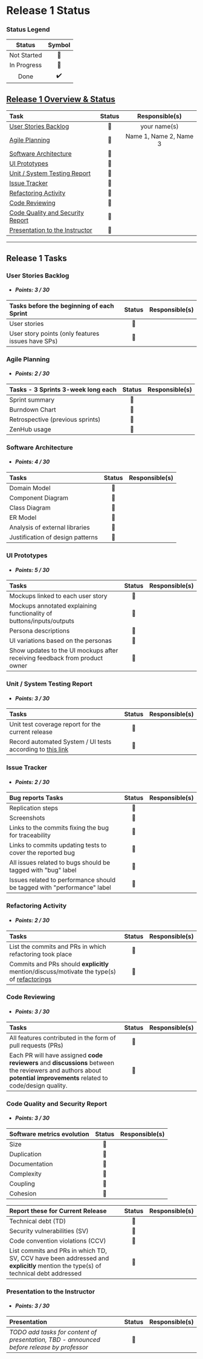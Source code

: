 # Release 1 Status

### Status Legend
| Status | Symbol |
|:---:|:---:|
| Not Started | :red_circle: |
| In Progress | :large_orange_diamond: |
| Done | :heavy_check_mark: |

## [__Release 1 Overview & Status__](#release-1-tasks)

| Task | Status | Responsible(s) |
|:---|:---:|:---:|
| [User Stories Backlog](#user-stories-backlog) | :red_circle: | your name(s) |
| [Agile Planning](#agile-planning) | :red_circle: | Name 1, Name 2, Name 3 |
| [Software Architecture](#software-architecture) | :red_circle: |  |
| [UI Prototypes](#ui-prototypes) | :red_circle: |  |
| [Unit / System Testing Report](#unit-/-system-testing-report) | :red_circle: |  |
| [Issue Tracker](#issue-tracker) | :red_circle: |  |
| [Refactoring Activity](#refactoring-activity) | :red_circle: |  |
| [Code Reviewing](#code-reviewing) | :red_circle: |  |
| [Code Quality and Security Report](#code-quality-and-security-report) | :red_circle: |  |
| [Presentation to the Instructor](#presentation-to-the-instructor) | :red_circle: |  |

---

## Release 1 Tasks

### User Stories Backlog
- #### *Points: 3 / 30*

| Tasks before the beginning of each Sprint | Status | Responsible(s) |
|:-|:-:|:-:|
| User stories | :red_circle: | |
| User story points (only features issues have SPs) | :red_circle: | |


### Agile Planning
- #### *Points: 2 / 30*
| Tasks - 3 Sprints 3-week long each | Status | Responsible(s) |
|:-|:-:|:-:|
| Sprint summary | :red_circle: | |
| Burndown Chart | :red_circle: | |
| Retrospective (previous sprints) | :red_circle: | |
| ZenHub usage | :red_circle: | |

### Software Architecture
- #### *Points: 4 / 30*
| Tasks | Status | Responsible(s) |
|:-|:-:|:-:|
| Domain Model | :red_circle: | |
| Component Diagram | :red_circle: | |
| Class Diagram | :red_circle: | |
| ER Model | :red_circle: | | 
| Analysis of external libraries | :red_circle: | |
| Justification of design patterns | :red_circle: | |

### UI Prototypes
- #### *Points: 5 / 30*
| Tasks | Status | Responsible(s) |
|:-|:-:|:-:|
| Mockups linked to each user story | :red_circle: | |
| Mockups annotated explaining functionality of buttons/inputs/outputs | :red_circle: | |
| Persona descriptions | :red_circle: | |
| UI variations based on the personas | :red_circle: | |
| Show updates to the UI mockups after receiving feedback from product owner | :red_circle: | |

### Unit / System Testing Report
- #### *Points: 3 / 30*
| Tasks | Status | Responsible(s) |
|:-|:-:|:-:|
| Unit test coverage report for the current release | :red_circle: | | 
| Record automated System / UI tests according to [this link](https://github.com/RGPosadas/WayFinder/wiki/Acceptance-Tests-GIFs) | :red_circle: | | 

### Issue Tracker
- #### *Points: 2 / 30*
| Bug reports Tasks | Status | Responsible(s) |
|:-|:-:|:-:|
| Replication steps | :red_circle: | |
| Screenshots | :red_circle: | |
| Links to the commits fixing the bug for traceability | :red_circle: | |
| Links to commits updating tests to cover the reported bug | :red_circle: | |
| All issues related to bugs should be tagged with "bug" label | :red_circle: | |
| Issues related to performance should be tagged with "performance" label | :red_circle: | |

### Refactoring Activity
- #### *Points: 2 / 30*
| Tasks | Status | Responsible(s) |
|:-|:-:|:-:|
| List the commits and PRs in which refactoring took place | :red_circle: | |
| Commits and PRs should __explicitly__ mention/discuss/motivate the type(s) of [refactorings](https://refactoring.com/catalog/) | :red_circle: | |

### Code Reviewing
- #### *Points: 3 / 30*
| Tasks | Status | Responsible(s) |
|:-|:-:|:-:|
| All features contributed in the form of pull requests (PRs) | :red_circle: | |
| Each PR will have assigned __code reviewers__ and __discussions__ between the reviewers and authors about __potential improvements__ related to code/design quality. | :red_circle: | |

### Code Quality and Security Report
- #### *Points: 3 / 30*
| Software metrics evolution | Status | Responsible(s) |
|:-|:-:|:-:|
| Size | :red_circle: | |
| Duplication | :red_circle: | |
| Documentation | :red_circle: | |
| Complexity | :red_circle: | |
| Coupling | :red_circle: | |
| Cohesion | :red_circle: | |

| Report these for Current Release | Status | Responsible(s) |
|:-|:-:|:-:|
| Technical debt (TD) | :red_circle: | |
| Security vulnerabilities (SV) | :red_circle: | |
| Code convention violations (CCV) | :red_circle: | |
| List commits and PRs in which TD, SV, CCV have been addressed and __explicitly__ mention the type(s) of technical debt addressed | :red_circle: | |

### Presentation to the Instructor
- #### *Points: 3 / 30*
| Presentation | Status | Responsible(s) |
|:-|:-:|:-:|
| *TODO add tasks for content of presentation, TBD - announced before release by professor* | :red_circle: | |


